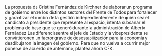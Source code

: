 La propuesta de Cristina Fernández de Kirchner de elaborar un
programa de gobierno entre los distintos sectores del Frente de
Todos para fortalecer y garantizar el rumbo de la gestión
independientemente de quién sea el candidato a presidente que
represente al espacio, intenta subsanar el problema de base que se
generó durante la administración de Alberto Fernández
Las diferenciasentre el jefe de Estado y la vicepresidenta se
convirtieronen un factor grave de desestabilización para la economía
y desdibujaron la imagen del gobierno. Para que no vuelva a ocurrir
mejor ponerse de acuerdo de antemano, plantea ahora CFK.